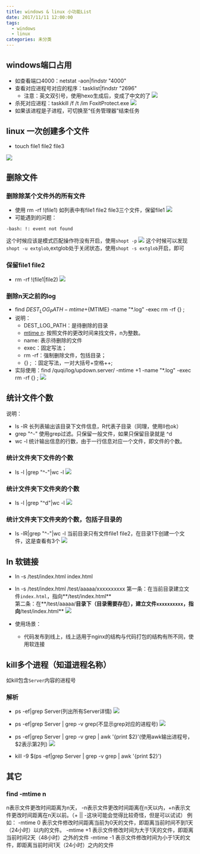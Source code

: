 ```yaml
---
title: windows & linux 小功能List
date: 2017/11/11 12:00:00
tags:
  - windows
  - linux
categories: 未分类
---
```


## windows端口占用
  - 如查看端口4000：netstat -aon|findstr "4000"
  - 查看对应进程号对应的程序：tasklist|findstr "2696"
    - 注意：英文双引号，使用hexo生成后，变成了中文的了
  ![](https://img.ryoma.top/MiniFunctionList/8.png)
  - 杀死对应进程：taskkill /f /t /im FoxitProtect.exe
  ![](https://img.ryoma.top/MiniFunctionList/9.png)
  - 如果该进程是子进程，可切换至“任务管理器”结束任务
  
## linux 一次创建多个文件
  - touch file1 file2 file3
  
  ![](https://img.ryoma.top/MiniFunctionList/1.png)
<!-- more -->

## 删除文件
### 删除除某个文件外的所有文件
  - 使用 rm -rf !(file1)
  如列表中有file1 file2 file3三个文件，保留file1
    ![](https://img.ryoma.top/MiniFunctionList/2.png)
  - 可能遇到的问题：
  ```
  -bash: !: event not found
  ```
  这个时候应该是模式匹配操作符没有开启，使用```shopt -p```
  ![](https://img.ryoma.top/MiniFunctionList/3.png)
  这个时候可以发现```shopt -u extglob```,extglob处于关闭状态，使用```shopt -s extglob```开启，即可

### 保留file1 file2
  - rm -rf !(file1|file2)
  ![](https://img.ryoma.top/MiniFunctionList/4.png)

### 删除n天之前的log
- find ${DEST_LOG_PATH} -mtime +${MTIME} -name "*.log" -exec rm -rf {} \;
- 说明：
  - DEST_LOG_PATH：是待删除的目录
  - [mtime n](#find-mtime-n): 按照文件的更改时间来找文件，n为整数。
  - name: 表示待删除的文件
  - exec：固定写法；
  - rm -rf：强制删除文件，包括目录；
  - {} \; ：固定写法，一对大括号+空格+\+; 
- 实际使用：find /quqi/log/updown.server/ -mtime +1 -name "*.log" -exec rm -rf {} \;
![](https://img.ryoma.top/MiniFunctionList/10.png)



## 统计文件个数
  说明：
  - ls -lR
  长列表输出该目录下文件信息，R代表子目录（同理，使用ll也ok）
  - grep "^-"
  使用grep过滤。只保留一般文件，如果只保留目录就是 ^d
  - wc -l
  统计输出信息的行数，由于一行信息对应一个文件，即文件的个数。

### 统计文件夹下文件的个数
  - ls -l |grep "^-"|wc -l
  ![](https://img.ryoma.top/MiniFunctionList/5.png)

### 统计文件夹下文件夹的个数
  - ls -l |grep "^d"|wc -l
  ![](https://img.ryoma.top/MiniFunctionList/6.png)

### 统计文件夹下文件夹的个数，包括子目录的
  - ls -lR|grep "^-"|wc -l
  当前目录只有文件file1 file2，在目录1下创建一个文件，这是查看有3个
  ![](https://img.ryoma.top/MiniFunctionList/7.png)

## ln 软链接
- ln -s /test/index.html index.html
- ln -s /test/index.html /test/aaaaa/xxxxxxxxxx
第一条：在当前目录建立文件```index.html```，指向**/test/index.html** <br>
第二条：在**/test/aaaaa/**目录下（目录需要存在），建立文件```xxxxxxxxxx```，指向**/test/index.html**
 ![](https://img.ryoma.top/MiniFunctionList/11.png)

- 使用场景：
  - 代码发布到线上，线上适用于nginx的结构与代码打包的结构有所不同，使用软连接

## kill多个进程（知道进程名称）
如kill包含`Server`内容的进程号

### 解析
- ps -ef|grep Server(列出所有Server详情)
 ![](https://img.ryoma.top/MiniFunctionList/12.png)
- ps -ef|grep Server | grep -v grep(不显示grep对应的进程号)
 ![](https://img.ryoma.top/MiniFunctionList/13.png)
- ps -ef|grep Server | grep -v grep | awk '{print $2}'(使用awk输出进程号，$2表示第2列)
 ![](https://img.ryoma.top/MiniFunctionList/14.png)

- kill -9 $(ps -ef|grep Server | grep -v grep | awk '{print $2}')

## 其它
### find -mtime n
n表示文件更改时间距离为n天， -n表示文件更改时间距离在n天以内，+n表示文件更改时间距离在n天以前。（+ || -这块可能会觉得比较奇怪，但是可以试试）
例如：
-mtime 0 表示文件修改时间距离当前为0天的文件，即距离当前时间不到1天（24小时）以内的文件。
-mtime +1 表示文件修改时间为大于1天的文件，即距离当前时间2天（48小时）之外的文件
-mtime -1 表示文件修改时间为小于1天的文件，即距离当前时间1天（24小时）之内的文件